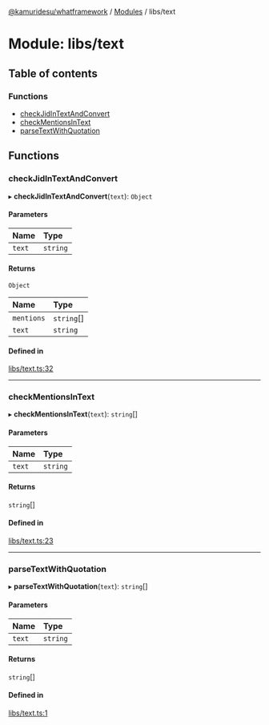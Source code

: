 [@kamuridesu/whatframework](../README.md) / [Modules](../modules.md) / libs/text

# Module: libs/text

## Table of contents

### Functions

- [checkJidInTextAndConvert](libs_text.md#checkjidintextandconvert)
- [checkMentionsInText](libs_text.md#checkmentionsintext)
- [parseTextWithQuotation](libs_text.md#parsetextwithquotation)

## Functions

### checkJidInTextAndConvert

▸ **checkJidInTextAndConvert**(`text`): `Object`

#### Parameters

| Name | Type |
| :------ | :------ |
| `text` | `string` |

#### Returns

`Object`

| Name | Type |
| :------ | :------ |
| `mentions` | `string`[] |
| `text` | `string` |

#### Defined in

[libs/text.ts:32](https://github.com/kamuridesu/WhatFramework/blob/9b80f30/libs/text.ts#L32)

___

### checkMentionsInText

▸ **checkMentionsInText**(`text`): `string`[]

#### Parameters

| Name | Type |
| :------ | :------ |
| `text` | `string` |

#### Returns

`string`[]

#### Defined in

[libs/text.ts:23](https://github.com/kamuridesu/WhatFramework/blob/9b80f30/libs/text.ts#L23)

___

### parseTextWithQuotation

▸ **parseTextWithQuotation**(`text`): `string`[]

#### Parameters

| Name | Type |
| :------ | :------ |
| `text` | `string` |

#### Returns

`string`[]

#### Defined in

[libs/text.ts:1](https://github.com/kamuridesu/WhatFramework/blob/9b80f30/libs/text.ts#L1)
